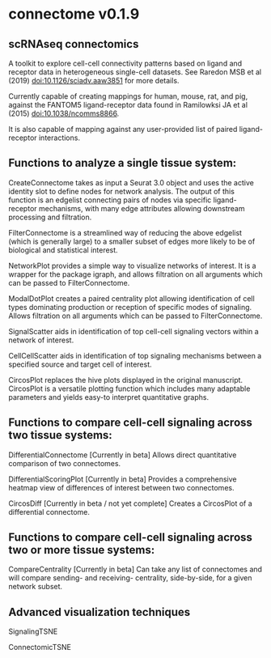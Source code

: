 # connectome v0.1.9

## scRNAseq connectomics

A toolkit to explore cell-cell connectivity patterns based on ligand and receptor data in heterogeneous single-cell datasets. See Raredon MSB et al (2019) <doi:10.1126/sciadv.aaw3851> for more details.

Currently capable of creating mappings for human, mouse, rat, and pig, against the FANTOM5 ligand-receptor data found in Ramilowksi JA et al (2015) <doi:10.1038/ncomms8866>.

It is also capable of mapping against any user-provided list of paired ligand-receptor interactions.

## Functions to analyze a single tissue system:

CreateConnectome takes as input a Seurat 3.0 object and uses the active identity slot to define nodes for network analysis. The output of this function is an edgelist connecting pairs of nodes via specific ligand-receptor mechanisms, with many edge attributes allowing downstream processing and filtration.

FilterConnectome is a streamlined way of reducing the above edgelist (which is generally large) to a smaller subset of edges more likely to be of biological and statistical interest.

NetworkPlot provides a simple way to visualize networks of interest.  It is a wrapper for the package igraph, and allows filtration on all arguments which can be passed to FilterConnectome.

ModalDotPlot creates a paired centrality plot allowing identification of cell types dominating production or reception of specific modes of signaling. Allows filtration on all arguments which can be passed to FilterConnectome.

SignalScatter aids in identification of top cell-cell signaling vectors within a network of interest.

CellCellScatter aids in identification of top signaling mechanisms between a specified source and target cell of interest.

CircosPlot replaces the hive plots displayed in the original manuscript.  CircosPlot is a versatile plotting function which includes many adaptable parameters and yields easy-to interpret quantitative graphs.

## Functions to compare cell-cell signaling across two tissue systems:

DifferentialConnectome [Currently in beta] Allows direct quantitative comparison of two connectomes.

DifferentialScoringPlot [Currently in beta] Provides a comprehensive heatmap view of differences of interest between two connectomes.

CircosDiff [Currently in beta / not yet complete] Creates a CircosPlot of a differential connectome.

## Functions to compare cell-cell signaling across two or more tissue systems:

CompareCentrality [Currently in beta]  Can take any list of connectomes and will compare sending- and receiving- centrality, side-by-side, for a given network subset.

## Advanced visualization techniques

SignalingTSNE

ConnectomicTSNE
